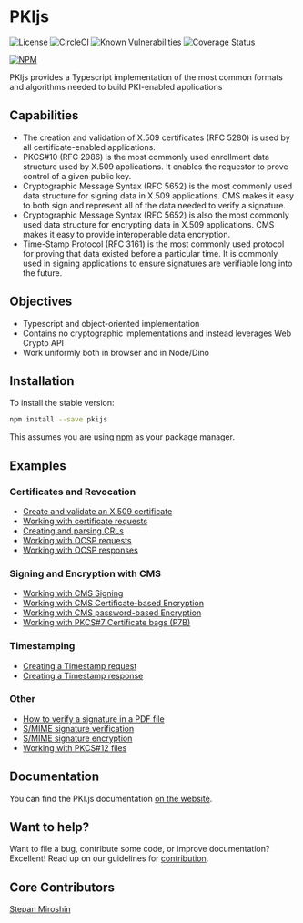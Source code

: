# PKIjs

[![License](https://img.shields.io/badge/license-BSD-green.svg?style=flat)](https://github.com/PeculiarVentures/PKI.js/blob/master/LICENSE)
[![CircleCI](https://circleci.com/gh/PeculiarVentures/PKI.js/tree/master.svg?style=svg)](https://circleci.com/gh/PeculiarVentures/PKI.js/tree/master)
 [![Known Vulnerabilities](https://snyk.io/test/github/PeculiarVentures/PKI.js/badge.svg)](https://snyk.io/test/github/PeculiarVentures/PKI.js) [![Coverage Status](https://coveralls.io/repos/github/PeculiarVentures/PKI.js/badge.svg)](https://coveralls.io/github/PeculiarVentures/PKI.js)

[![NPM](https://nodei.co/npm/pkijs.png?downloads=true&downloadRank=true)](https://nodei.co/npm/pkijs/)

PKIjs provides a Typescript implementation of the most common formats and algorithms needed to build PKI-enabled applications

## Capabilities

- The creation and validation of X.509 certificates (RFC 5280) is used by all certificate-enabled applications.
- PKCS#10 (RFC 2986) is the most commonly used enrollment data structure used by X.509 applications. It enables the requestor to prove control of a given public key.
- Cryptographic Message Syntax (RFC 5652) is the most commonly used data structure for signing data in X.509 applications. CMS makes it easy to both sign and represent all of the data needed to verify a signature.
- Cryptographic Message Syntax (RFC 5652) is also the most commonly used data structure for encrypting data in X.509 applications. CMS makes it easy to provide interoperable data encryption.
- Time-Stamp Protocol (RFC 3161) is the most commonly used protocol for proving that data
existed before a particular time. It is commonly used in signing applications to ensure signatures are verifiable long into the future.

## Objectives
- Typescript and object-oriented implementation
- Contains no cryptographic implementations and instead leverages Web Crypto API
- Work uniformly both in browser and in Node/Dino

## Installation

To install the stable version:

```bash
npm install --save pkijs
```

This assumes you are using [npm](https://www.npmjs.com/) as your package manager.


## Examples

### Certificates and Revocation

- [Create and validate an X.509 certificate](https://pkijs.org/docs/examples/certificates-and-revocation/create-and-validate-certificate)
- [Working with certificate requests](https://pkijs.org/docs/examples/certificates-and-revocation/working-with-certificate-requests)
- [Creating and parsing CRLs](https://pkijs.org/docs/examples/certificates-and-revocation/creating-and-parsing-CRLs)
- [Working with OCSP requests](https://pkijs.org/docs/examples/certificates-and-revocation/working-with-OCSP-requests)
- [Working with OCSP responses](https://pkijs.org/docs/examples/certificates-and-revocation/working-with-OCSP-responses)

### Signing and Encryption with CMS

- [Working with CMS Signing](https://pkijs.org/docs/examples/signing-and-encryption-with-CMS/working-with-CMS-signing)
- [Working with CMS Certificate-based Encryption](https://pkijs.org/docs/examples/signing-and-encryption-with-CMS/working-with-CMS-certificate-based-encryption)
- [Working with CMS password-based Encryption](https://pkijs.org/docs/examples/signing-and-encryption-with-CMS/working-with-CMS-password-based-encryption)
- [Working with PKCS#7 Certificate bags (P7B)](https://pkijs.org/docs/examples/signing-and-encryption-with-CMS/working-with-PKCS-7-certificate-bags-P7B)

### Timestamping
- [Creating a Timestamp request](https://pkijs.org/docs/examples/timestamping/creating-a-timestamp-request)
- [Creating a Timestamp response](https://pkijs.org/docs/examples/timestamping/creating-a-timestamp-response)

### Other
- [How to verify a signature in a PDF file](https://pkijs.org/docs/examples/other/how-to-verify-a-signature-in-a-PDF-file)
- [S/MIME signature verification](https://pkijs.org/docs/examples/other/S-MIME-signature-verification)
- [S/MIME signature encryption](https://pkijs.org/docs/examples/other/S-MIME-signature-encryption)
- [Working with PKCS#12 files](https://pkijs.org/docs/examples/other/working-with-PKCS-12-files)

## Documentation
You can find the PKI.js documentation [on the website](https://pkijs.org/docs/installation).

## Want to help?
Want to file a bug, contribute some code, or improve documentation? Excellent! Read up on our guidelines for [contribution](https://github.com/PeculiarVentures/PKI.js/blob/master/CONTRIBUTING.md).

## Core Contributors
[Stepan Miroshin](https://github.com/microshine)
